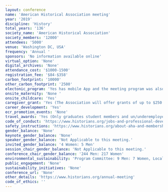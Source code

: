```yaml
---
layout: conference 
name: 'American Historical Association meeting'
year: '2019'
discipline: 'History'
total_years: '136'
society_name: 'American Historical Association'
society_members: '12000'
attendees: '5000'
venue: 'Washington DC, USA'
frequency: 'Annual '
sponsors: 'No information available online'
virtual_option: 'None'
digital_archives: 'None'
attendance_cost: '$1000-1500'
registration_fee: '$84-$358'
carbon_footprint: '10000'
other_carbon_footprint: '2500'
electonic_program: 'Yes has mobile App and the meeting program was also available online.'
onsite_maternity: 'None '
onsite_childcare: 'Yes'
caregiver_grant: 'Yes (The Association will offer grants of up to $250 USD to assist AHA members who have childcare costs during the meeting. The grants are intended to help offset the cost of child care, enabling attendees with dependent children to attend the meeting.)'
career_development: 'Yes'
ecr_promotion_events: 'None'
travel_awards: 'Yes (Only graduates student members and un/underemployed members of the Association are eligible to apply for the AHA Council Annual Meeting Travel Grants. Please note: No individual is eligible to receive more than one travel grant. Preference will be given to those who have previously applied but not received an award. $200-$400 each)'
code_of_conduct: 'https://www.historians.org/jobs-and-professional-development/statements-standards-and-guidelines-of-the-discipline/statement-on-standards-of-professional-conduct'
safety_instructions: 'https://www.historians.org/about-aha-and-membership/governance/policies-and-documents-of-the-association/code-of-professional-conduct-at-officially-sanctioned-aha-activities'
gender_balance: 'None'
keynote_gender_balance: 'None'
speaker_gender_balance: 'Not Applicable to this meeting.'
invited_gender_balance: '4 Women: 5 Men'
session_chair_gender_balance: 'Not Applicable to this meeting.'
conference_chair_gender_balance: '244 Men: 217 Women'
environmental_sustainability: 'Program Committee: 9 Men: 7 Women, Local committee: 5 Women: 4 Men'
public_engagement: 'None'
sustainability_initiatives: 'None'
conference_url: 'None'
other_details: 'https://www.historians.org/annual-meeting'
code_of_ethics: ''
---
```

